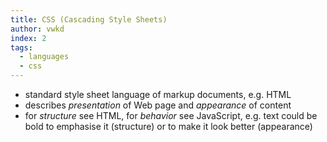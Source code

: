 ```yaml
---
title: CSS (Cascading Style Sheets)
author: vwkd
index: 2
tags:
  - languages
  - css
---
```


- standard style sheet language of markup documents, e.g. HTML
- describes _presentation_ of Web page and _appearance_ of content
- for _structure_ see HTML, for _behavior_ see JavaScript, e.g. text could be bold to emphasise it (structure) or to make it look better (appearance)